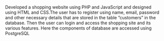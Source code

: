 Developed a shopping website using PHP and JavaScript and designed using HTML and CSS.The user has to register using name, email, password and other necessary details that are stored in the table
”customers” in the database. Then the user can login and access the shopping site and its various features. Here the
components of database are accessed using PostgreSQL

